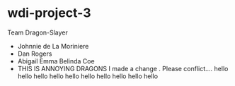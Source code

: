 # wdi-project-3
Team Dragon-Slayer

* Johnnie de La Moriniere
* Dan Rogers
* Abigail Emma Belinda Coe
* THIS IS ANNOYING
DRAGONS
I made a change . Please conflict....
hello
hello
hello
hello
hello
hello
hello
hello
hello
hello
